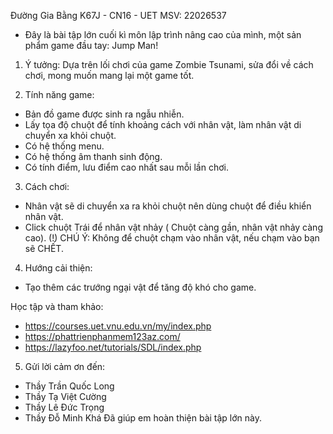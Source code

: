 Đường Gia Bằng
K67J - CN16 - UET
MSV: 22026537
- Đây là bài tập lớn cuối kì môn lập trình nâng cao của mình, một sản phẩm game đầu tay: Jump Man! 
1. Ý tưởng: Dựa trên lối chơi của game Zombie Tsunami, sửa đổi về cách chơi, mong muốn mang lại một game tốt.

2. Tính năng game:
 - Bản đồ game được sinh ra ngẫu nhiễn.
 - Lấy tọa độ chuột để tính khoảng cách với nhân vật, làm nhân vật di chuyển xa khỏi chuột.
 - Có hệ thống menu.
 - Có hệ thống âm thanh sinh động.
 - Có tính điểm, lưu điểm cao nhất sau mỗi lần chơi.

3. Cách chơi:
 - Nhân vật sẽ di chuyển xa ra khỏi chuột nên dùng chuột để điều khiển nhân vật.
 - Click chuột Trái để nhân vật nhảy ( Chuột càng gần, nhân vật nhảy càng cao).
 (!) CHÚ Ý: Không để chuột chạm vào nhân vật, nếu chạm vào bạn sẽ CHẾT.
 
 
4. Hướng cải thiện:
 - Tạo thêm các trướng ngại vật để tăng độ khó cho game. 

  Học tập và tham khảo:
 - https://courses.uet.vnu.edu.vn/my/index.php
 - https://phattrienphanmem123az.com/
 - https://lazyfoo.net/tutorials/SDL/index.php

5. Gửi lời cảm ơn đến: 
 - Thầy Trần Quốc Long
 - Thầy Tạ Việt Cường
 - Thầy Lê Đức Trọng
 - Thầy Đỗ Minh Khá 
 Đã giúp em hoàn thiện bài tập lớn này.
